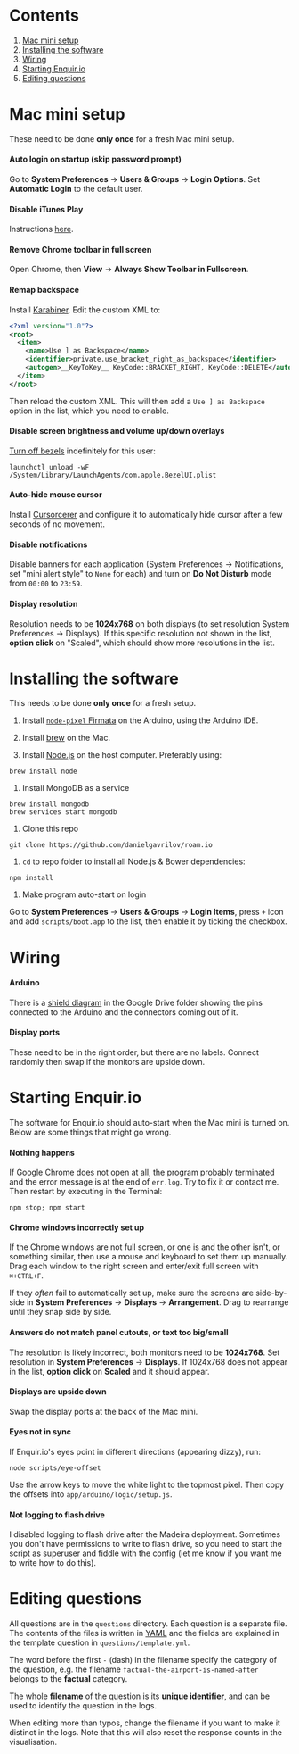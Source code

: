 Contents
========

1. [Mac mini setup](#mac-mini-setup)
2. [Installing the software](#installing-the-software)
3. [Wiring](#wiring)
4. [Starting Enquir.io](#starting-enquirio)
5. [Editing questions](#editing-questions)



Mac mini setup
==============

These need to be done **only once** for a fresh Mac mini setup.

#### Auto login on startup (skip password prompt)

Go to **System Preferences** → **Users & Groups** → **Login Options**. Set **Automatic Login** to the default user.

#### Disable iTunes Play

Instructions [here](http://www.thebitguru.com/projects/iTunesPatch).

#### Remove Chrome toolbar in full screen

Open Chrome, then **View** → **Always Show Toolbar in Fullscreen**.

#### Remap backspace

Install [Karabiner](https://pqrs.org/osx/karabiner/). Edit the custom XML to:

```xml
<?xml version="1.0"?>
<root>
  <item>
    <name>Use ] as Backspace</name>
    <identifier>private.use_bracket_right_as_backspace</identifier>
    <autogen>__KeyToKey__ KeyCode::BRACKET_RIGHT, KeyCode::DELETE</autogen>
  </item>
</root>
```

Then reload the custom XML. This will then add a `Use ] as Backspace` option in the list, which you need to enable.

#### Disable screen brightness and volume up/down overlays

[Turn off bezels](http://apple.stackexchange.com/a/212694) indefinitely for this user:

```
launchctl unload -wF /System/Library/LaunchAgents/com.apple.BezelUI.plist
```

#### Auto-hide mouse cursor

Install [Cursorcerer](http://doomlaser.com/cursorcerer-hide-your-cursor-at-will/) and configure it to automatically hide cursor after a few seconds of no movement.

#### Disable notifications

Disable banners for each application (System Preferences → Notifications, set "mini alert style" to `None` for each) and turn on **Do Not Disturb** mode from `00:00` to `23:59`.

#### Display resolution

Resolution needs to be **1024x768** on both displays (to set resolution System Preferences → Displays). If this specific resolution not shown in the list, **option click** on "Scaled", which should show more resolutions in the list.



Installing the software
=======================

This needs to be done **only once** for a fresh setup.

1. Install [`node-pixel` Firmata](https://github.com/ajfisher/node-pixel/blob/master/firmware/build/node_pixel_firmata/node_pixel_firmata.ino) on the Arduino, using the Arduino IDE.

1. Install [brew](http://brew.sh) on the Mac.

1. Install [Node.js](https://nodejs.org) on the host computer. Preferably using:

  ```
  brew install node
  ```

1. Install MongoDB as a service

  ```
  brew install mongodb
  brew services start mongodb
  ```

1. Clone this repo

  ```
  git clone https://github.com/danielgavrilov/roam.io
  ```

1. `cd` to repo folder to install all Node.js & Bower dependencies:

  ```
  npm install
  ```

1. Make program auto-start on login

  Go to **System Preferences** → **Users & Groups** → **Login Items**, press `+` icon and add `scripts/boot.app` to the list, then enable it by ticking the checkbox.



Wiring
======

#### Arduino

There is a [shield diagram](https://docs.google.com/spreadsheets/d/1edrtmq1ul43iYVfsFOV3o18ER8bILbH1SxsYPFVHQ8U/) in the Google Drive folder showing the pins connected to the Arduino and the connectors coming out of it.

#### Display ports

These need to be in the right order, but there are no labels. Connect randomly then swap if the monitors are upside down.



Starting Enquir.io
==================

The software for Enquir.io should auto-start when the Mac mini is turned on. Below are some things that might go wrong.

#### Nothing happens

If Google Chrome does not open at all, the program probably terminated and the error message is at the end of `err.log`. Try to fix it or contact me. Then restart by executing in the Terminal:

```
npm stop; npm start
```

#### Chrome windows incorrectly set up

If the Chrome windows are not full screen, or one is and the other isn't, or something similar, then use a mouse and keyboard to set them up manually. Drag each window to the right screen and enter/exit full screen with `⌘+CTRL+F`.

If they _often_ fail to automatically set up, make sure the screens are side-by-side in **System Preferences** → **Displays** → **Arrangement**. Drag to rearrange until they snap side by side.

#### Answers do not match panel cutouts, or text too big/small

The resolution is likely incorrect, both monitors need to be **1024x768**. Set resolution in **System Preferences** → **Displays**. If 1024x768 does not appear in the list, **option click** on **Scaled** and it should appear.

#### Displays are upside down

Swap the display ports at the back of the Mac mini.

#### Eyes not in sync

If Enquir.io's eyes point in different directions (appearing dizzy), run:

```
node scripts/eye-offset
```

Use the arrow keys to move the white light to the topmost pixel. Then copy the offsets into `app/arduino/logic/setup.js`.

#### Not logging to flash drive

I disabled logging to flash drive after the Madeira deployment. Sometimes you don't have permissions to write to flash drive, so you need to start the script as superuser and fiddle with the config (let me know if you want me to write how to do this).



Editing questions
=================

All questions are in the `questions` directory. Each question is a separate file. The contents of the files is written in [YAML](https://en.wikipedia.org/wiki/YAML#Basic_components) and the fields are explained in the template question in `questions/template.yml`.

The word before the first `-` (dash) in the filename specify the category of the question, e.g. the filename `factual-the-airport-is-named-after` belongs to the **factual** category.

The whole **filename** of the question is its **unique identifier**, and can be used to identify the question in the logs.

When editing more than typos, change the filename if you want to make it distinct in the logs. Note that this will also reset the response counts in the visualisation.
